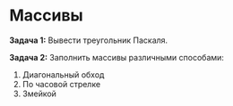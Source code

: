 # Массивы

**Задача 1:** Вывести треугольник Паскаля.

**Задача 2:** Заполнить массивы различными способами:
  1) Диагональный обход
  2) По часовой стрелке
  3) Змейкой
